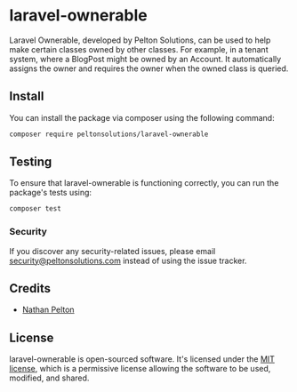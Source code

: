 # laravel-ownerable

Laravel Ownerable, developed by Pelton Solutions, can be used to help make certain classes owned by other classes.
For example, in a tenant system, where a BlogPost might be owned by an Account. It automatically assigns the owner
and requires the owner when the owned class is queried.

## Install

You can install the package via composer using the following command:

``` bash
composer require peltonsolutions/laravel-ownerable
```

## Testing

To ensure that laravel-ownerable is functioning correctly, you can run the package's tests using:

``` bash
composer test
```

### Security

If you discover any security-related issues, please
email [security@peltonsolutions.com](mailto:security@peltonsolutions.com) instead of using the issue tracker.

## Credits

- [Nathan Pelton](https://www.nathanpelton.com)

## License

laravel-ownerable is open-sourced software. It's licensed under the [MIT license](https://opensource.org/licenses/MIT),
which is a permissive license allowing the software to be used, modified, and shared.